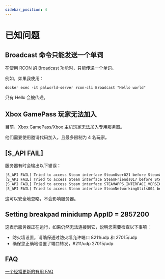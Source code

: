 ```yaml
---
sidebar_position: 4
---
```


# 已知问题

## Broadcast 命令只能发送一个单词

在使用 RCON 的 Broadcast 功能时，只能传递一个单词。

例如，如果我使用：

`docker exec -it palworld-server rcon-cli Broadcast "Hello world"`

只有 Hello 会被传递。

## Xbox GamePass 玩家无法加入

目前，Xbox GamePass/Xbox 主机玩家无法加入专用服务器。

他们需要使用邀请代码加入，且最多限制为 4 名玩家。

## [S_API FAIL]

服务器有时会输出以下错误：

```bash
[S_API FAIL] Tried to access Steam interface SteamUser021 before SteamAPI_Init succeeded.
[S_API FAIL] Tried to access Steam interface SteamFriends017 before SteamAPI_Init succeeded.
[S_API FAIL] Tried to access Steam interface STEAMAPPS_INTERFACE_VERSION008 before SteamAPI_Init succeeded.
[S_API FAIL] Tried to access Steam interface SteamNetworkingUtils004 before SteamAPI_Init succeeded.
```

这可以安全地忽略，不会影响服务器。

## Setting breakpad minidump AppID = 2857200

这表示服务器正在运行，如果仍然无法连接到它，说明您需要检查以下事项：

* 防火墙设置，请确保通过防火墙允许端口 8211/udp 和 27015/udp
* 确保您正确地设置了端口转发，8211/udp 27015/udp

## FAQ

[一个经常更新的有用 FAQ](https://gist.github.com/Toakan/3c78a577c21a21fcc5fa917f3021d70e#file-palworld-server-faq-community-md)
